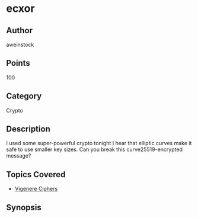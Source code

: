# ecxor
## Author
aweinstock
## Points
100
## Category
Crypto
## Description
I used some super-powerful crypto tonight
I hear that elliptic curves make it safe to use smaller key sizes. Can you break this curve25519-encrypted message?
## Topics Covered

- [Vigenere Ciphers](/cryptography/what-is-a-vigenere-cipher/)
## Synopsis

